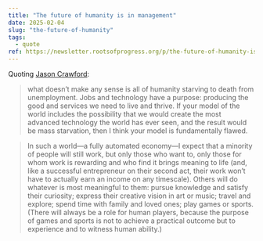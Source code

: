 ```yaml
---
title: "The future of humanity is in management"
date: 2025-02-04
slug: "the-future-of-humanity"
tags:
  - quote
ref: https://newsletter.rootsofprogress.org/p/the-future-of-humanity-is-in-management
---
```


Quoting [Jason Crawford](https://newsletter.rootsofprogress.org/p/the-future-of-humanity-is-in-management):

> what doesn’t make any sense is all of humanity starving to death from unemployment. Jobs and technology have a purpose: producing the good and services we need to live and thrive. If your model of the world includes the possibility that we would create the most advanced technology the world has ever seen, and the result would be mass starvation, then I think your model is fundamentally flawed.

> In such a world—a fully automated economy—I expect that a minority of people will still work, but only those who want to, only those for whom work is rewarding and who find it brings meaning to life (and, like a successful entrepreneur on their second act, their work won’t have to actually earn an income on any timescale). Others will do whatever is most meaningful to them: pursue knowledge and satisfy their curiosity; express their creative vision in art or music; travel and explore; spend time with family and loved ones; play games or sports. (There will always be a role for human players, because the purpose of games and sports is not to achieve a practical outcome but to experience and to witness human ability.)